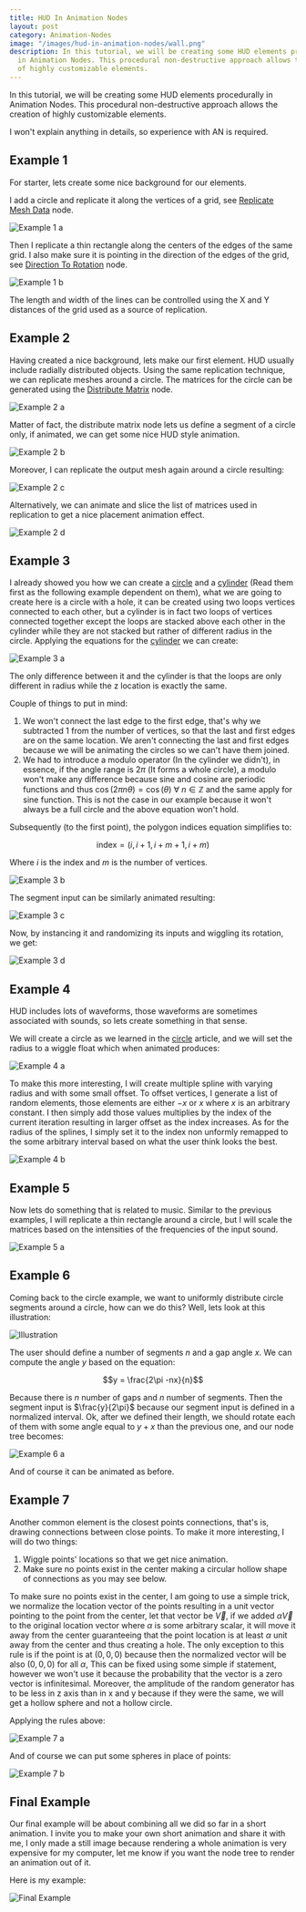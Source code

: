 ```yaml
---
title: HUD In Animation Nodes
layout: post
category: Animation-Nodes
image: "/images/hud-in-animation-nodes/wall.png"
description: In this tutorial, we will be creating some HUD elements procedurally
  in Animation Nodes. This procedural non-destructive approach allows the creation
  of highly customizable elements.
---
```


In this tutorial, we will be creating some HUD elements procedurally in Animation Nodes. This procedural non-destructive approach allows the creation of highly customizable elements.

I won't explain anything in details, so experience with AN is required.

## Example 1

For starter, lets create some nice background for our elements.

I add a circle and replicate it along the vertices of a grid, see [Replicate Mesh Data](http://animation-nodes-manual.readthedocs.io/en/an2/user_guide/nodes/mesh/replicate_mesh_data.html) node.

![Example 1 a](/images/hud-in-animation-nodes/example1a.png)

Then I replicate a thin rectangle along the centers of the edges of the same grid. I also make sure it is pointing in the direction of the edges of the grid, see [Direction To Rotation](http://animation-nodes-manual.readthedocs.io/en/an2/user_guide/nodes/rotation/direction_to_rotation.html) node.

![Example 1 b](/images/hud-in-animation-nodes/example1b.png)

The length and width of the lines can be controlled using the X and Y distances of the grid used as a source of replication.

## Example 2

Having created a nice background, lets make our first element. HUD usually include radially distributed objects. Using the same replication technique, we can replicate meshes around a circle. The matrices for the circle can be generated using the [Distribute Matrix](http://animation-nodes-manual.readthedocs.io/en/an2/user_guide/nodes/matrix/distribute_matrices.html) node.

![Example 2 a](/images/hud-in-animation-nodes/example2a.gif)

Matter of fact, the distribute matrix node lets us define a segment of a circle only, if animated, we can get some nice HUD style animation.

![Example 2 b](/images/hud-in-animation-nodes/example2b.gif)

Moreover, I can replicate the output mesh again around a circle resulting:

![Example 2 c](/images/hud-in-animation-nodes/example2c.gif)

Alternatively, we can animate and slice the list of matrices used in replication to get a nice placement animation effect.

![Example 2 d](/images/hud-in-animation-nodes/example2d.gif)

## Example 3

I already showed you how we can create a [circle](https://squircleart.github.io/animation-nodes/the-essence-of-animation-nodes-procedural-modeling-2.html) and a [cylinder](https://squircleart.github.io/animation-nodes/the-essence-of-animation-nodes-procedural-modeling-3.html) (Read them first as the following example dependent on them), what we are going to create here is a circle with a hole, it can be created using two loops vertices connected to each other, but a cylinder is in fact two loops of vertices connected together except the loops are stacked above each other in the cylinder while they are not stacked but rather of different radius in the circle. Applying the equations for the [cylinder](https://squircleart.github.io/animation-nodes/the-essence-of-animation-nodes-procedural-modeling-3.html) we can create:

![Example 3 a](/images/hud-in-animation-nodes/example3a.png)

The only difference between it and the cylinder is that the loops are only different in radius while the z location is exactly the same.

Couple of things to put in mind:

1. We won't connect the last edge to the first edge, that's why we subtracted 1 from the number of vertices, so that the last and first edges are on the same location. We aren't connecting the last and first edges because we will be animating the circles so we can't have them joined.
2. We had to introduce a modulo operator (In the cylinder we didn't), in essence, if the angle range is $2\pi$ (It forms a whole circle), a modulo won't make any difference because sine and cosine are periodic functions and thus $\cos{( 2\pi n \theta )}=\cos{(\theta)} \  \forall \  n \in \mathbb{Z}$ and the same apply for sine function. This is not the case in our example because it won't always be a full circle and the above equation won't hold.

Subsequently (to the first point), the polygon indices equation simplifies to:

$$
\text{index} = (i,i+1,i+m+1,i+m)
$$

Where $i$ is the index and $m$ is the number of vertices.

![Example 3 b](/images/hud-in-animation-nodes/example3b.png)

The segment input can be similarly animated resulting:

![Example 3 c](/images/hud-in-animation-nodes/example3c.gif)

Now, by instancing it and randomizing its inputs and wiggling its rotation, we get:

![Example 3 d](/images/hud-in-animation-nodes/example3d.gif)

## Example 4

HUD includes lots of waveforms, those waveforms are sometimes associated with sounds, so lets create something in that sense.

We will create a circle as we learned in the [circle](https://squircleart.github.io/animation-nodes/the-essence-of-animation-nodes-procedural-modeling-2.html) article, and we will set the radius to a wiggle float which when animated produces:

![Example 4 a](/images/hud-in-animation-nodes/example4a.gif)

To make this more interesting, I will create multiple spline with varying radius and with some small offset. To offset vertices, I generate a list of random elements, those elements are either $-x$ or $x$ where $x$ is an arbitrary constant. I then simply add those values multiplies by the index of the current iteration resulting in larger offset as the index increases. As for the radius of the splines, I simply set it to the index non unformly remapped to the some arbitrary interval based on what the user think looks the best.

![Example 4 b](/images/hud-in-animation-nodes/example4b.gif)

## Example 5

Now lets do something that is related to music. Similar to the previous examples, I will replicate a thin rectangle around a circle, but I will scale the matrices based on the intensities of the frequencies of the input sound.

![Example 5 a](/images/hud-in-animation-nodes/example5a.gif)

## Example 6

Coming back to the circle example, we want to uniformly distribute circle segments around a circle, how can we do this? Well, lets look at this illustration:

![Illustration](/images/hud-in-animation-nodes/illustration.svg)

The user should define a number of segments $n$ and a gap angle $x$. We can compute the angle $y$ based on the equation:

$$y = \frac{2\pi -nx}{n}$$

Because there is $n$ number of gaps and $n$ number of segments. Then the segment input is $\frac{y}{2\pi}$ because our segment input is defined in a normalized interval. Ok, after we defined their length, we should rotate each of them with some angle equal to $y+x$ than the previous one, and our node tree becomes:

![Example 6 a](/images/hud-in-animation-nodes/example6a.gif)

And of course it can be animated as before.

## Example 7

Another common element is the closest points connections, that's is, drawing connections between close points. To make it more interesting, I will do two things:

1. Wiggle points' locations so that we get nice animation.
2. Make sure no points exist in the center making a circular hollow shape of connections as you may see below.

To make sure no points exist in the center, I am going to use a simple trick, we normalize the location vector of the points resulting in a unit vector pointing to the point from the center, let that vector be $\vec{V}$, if we added $\alpha \vec{V}$ to the original location vector where $\alpha$ is some arbitrary scalar, it will move it away from the center guaranteeing that the point location is at least $\alpha$ unit away from the center and thus creating a hole. The only exception to this rule is if the point is at $(0,0,0)$ because then the normalized vector will be also  $(0,0,0)$ for all $\alpha$, This can be fixed using some simple if statement, however we won't use it because the probability that the vector is a zero vector is infinitesimal. Moreover, the amplitude of the random generator has to be less in z axis than in x and y because if they were the same, we will get a hollow sphere and not a hollow circle.

Applying the rules above:

![Example 7 a](/images/hud-in-animation-nodes/example7a.gif)

And of course we can put some spheres in place of points:

![Example 7 b](/images/hud-in-animation-nodes/example7b.png)

## Final Example

Our final example will be about combining all we did so far in a short animation. I invite you to make your own short animation and share it with me, I only made a still image because rendering a whole animation is very expensive for my computer, let me know if you want the node tree to render an animation out of it.

Here is my example:

![Final Example](/images/hud-in-animation-nodes/wall.png)
